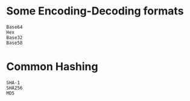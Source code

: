 # Some Encoding-Decoding formats

```
Base64
Hex
Base32
Base58
```

# Common Hashing
```
SHA-1
SHA256
MD5
```
